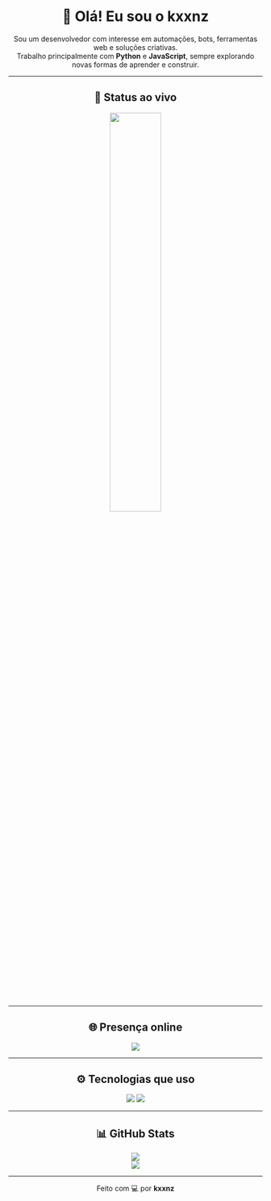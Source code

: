 <h1 align="center">👋 Olá! Eu sou o kxxnz</h1>

<p align="center">
  Sou um desenvolvedor com interesse em automações, bots, ferramentas web e soluções criativas.<br>
  Trabalho principalmente com <b>Python</b> e <b>JavaScript</b>, sempre explorando novas formas de aprender e construir.
</p>

---

<h2 align="center">📡 Status ao vivo</h2>

<p align="center">
  <a href="https://discord.com/users/340534242314289173">
    <img src="https://lanyard-profile-readme.vercel.app/api/340534242314289173" width="45%">
  </a>
</p>

---

<h2 align="center">🌐 Presença online</h2>

<p align="center">
  <a href="https://wanted.lol/cfo">
    <img src="https://img.shields.io/website?down_message=wanted.lol%20is%20down%21&style=for-the-badge&up_message=wanted.lol%20is%20up%21&url=https%3A%2F%2Fwanted.lol">
  </a>
</p>

---

<h2 align="center">⚙️ Tecnologias que uso</h2>

<p align="center">
  <img src="https://img.shields.io/badge/python-3670A0?style=for-the-badge&logo=python&logoColor=ffdd54">
  <img src="https://img.shields.io/badge/javascript-%23323330.svg?style=for-the-badge&logo=javascript&logoColor=%23F7DF1E">
</p>

---

<h2 align="center">📊 GitHub Stats</h2>

<p align="center">
  <img src="https://github-readme-stats.vercel.app/api?username=kxxnz&show_icons=true&theme=radical&hide_title=true" />
  <br>
  <img src="https://github-readme-stats.vercel.app/api/top-langs/?username=kxxnz&layout=compact&theme=radical" />
</p>

---

<p align="center">
  Feito com 💻 por <strong>kxxnz</strong>
</p>
